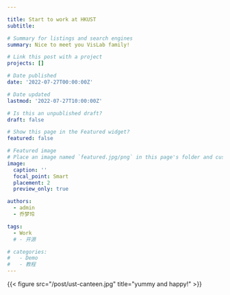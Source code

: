 ```yaml
---

title: Start to work at HKUST
subtitle: 

# Summary for listings and search engines
summary: Nice to meet you VisLab family!

# Link this post with a project
projects: []

# Date published
date: '2022-07-27T00:00:00Z'

# Date updated
lastmod: '2022-07-27T10:00:00Z'

# Is this an unpublished draft?
draft: false

# Show this page in the Featured widget?
featured: false

# Featured image
# Place an image named `featured.jpg/png` in this page's folder and customize its options here.
image:
  caption: ''
  focal_point: Smart
  placement: 2
  preview_only: true

authors:
  - admin
  - 乔梦玲

tags:
  - Work
  # - 开源

# categories:
#   - Demo
#   - 教程
---
```

{{< figure src="/post/ust-canteen.jpg" title="yummy and happy!" >}}


<!-- 
## Overview

Are you David? -->


